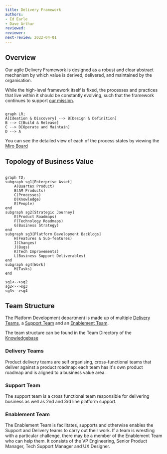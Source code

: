 ```yaml
---
title: Delivery Framework
authors: 
- Ed Earle
- Dave Arthur
reviewed: 
reviewer:
next-review: 2022-04-01
---
```


## Overview

Our agile Delivery Framework is designed as a robust and clear abstract mechanism by which value is derived, delivered, and maintained by the organisation. 

While the high-level framework itself is fixed, the processes and practices that live within it should be constantly evolving, such that the framework continues to support [our mission](/1.-Welcome/Mission).

```mermaid

graph LR;
A[Ideation & Discovery] --> B[Design & Definition]
B --> C[Build & Release]
C --> D[Operate and Maintain]
D --> A

```

You can see the detailed view of each of the process states by viewing the [Miro Board](https://miro.com/app/board/o9J_lKgSRGw=/?moveToWidget=3074457357376042791&cot=14)

## Topology of Business Value

```mermaid

graph TD;
subgraph sg1[Enterprise Asset]
    A(Quartex Product)    
    B(AM Products)
    C(Processes)
    D(Knowledge)
    E(People)    
end
subgraph sg2[Strategic Journey]
    E(Product Roadmaps)
    F(Technology Roadmaps)
    G(Business Strategy)
end
subgraph sg3[Platform Development Backlogs]
    H(Features & Sub-features)
    I(Changes)
    J(Bugs)
    K(Tech Improvements)
    L(Business Support Deliverables)
end
subgraph sg4[Work]
    M(Tasks)
end
 
sg1<-->sg2
sg2<-->sg3
sg3<-->sg4

```

## Team Structure

The Platform Development department is made up of multiple [Delivery Teams](#delivery-teams), a [Support Team](#support-team) and an [Enablement Team](#enablement-team).

The team structure can be found in the Team Directory of the [Knowledgebase](<https://playbook.platformdev.amdigital.co.uk/directories/team>)

### Delivery Teams

Product delivery teams are self organising, cross-functional teams that deliver against a product roadmap: each team has it's own product roadmap and is aligned to a business value area.

### Support Team

The support team is a cross functional team responsible for delivering business as well as 2nd and 3rd line platform support.

### Enablement Team

The Enablement Team is facilitates, supports and otherwise enables the Support and Delivery teams to carry out their work. If a team is wrestling with a particular challenge, there may be a member of the Enablement Team who can help them. It consists of the VP Engineering, Senior Product Manager, Tech Support Manager and UX Designer.
